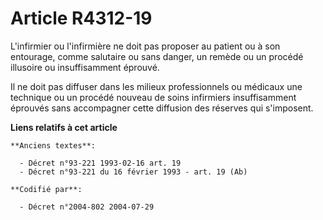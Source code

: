 # Article R4312-19

L'infirmier ou l'infirmière ne doit pas proposer au patient ou à son entourage, comme salutaire ou sans danger, un remède ou
un procédé illusoire ou insuffisamment éprouvé.

Il ne doit pas diffuser dans les milieux professionnels ou médicaux une technique ou un procédé nouveau de soins infirmiers
insuffisamment éprouvés sans accompagner cette diffusion des réserves qui s'imposent.

**Liens relatifs à cet article**

	**Anciens textes**:

	  - Décret n°93-221 1993-02-16 art. 19
	  - Décret n°93-221 du 16 février 1993 - art. 19 (Ab)

	**Codifié par**:

	  - Décret n°2004-802 2004-07-29
